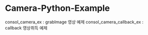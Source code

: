 # Camera-Python-Example

consol_camera_ex :  grabImage 영상  예제
consol_camera_callback_ex : callback 영상취득 예제 
